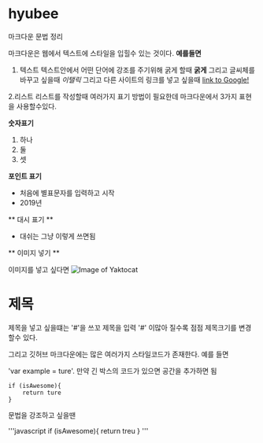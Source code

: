 # hyubee

마크다운 문법 정리 

마크다운은 웹에서 텍스트에 스타일을 입힐수 있는 것이다. 
**예를들면**

1. 텍스트 
텍스트안에서 어떤 단어에 강조를 주기위해 굵게 할때 **굵게** 그리고 글씨체를 바꾸고 싶을때 *이탤릭*
그리고 다른 사이트의 링크를 넣고 싶을때 [link to Google!](http://google.com)

2.리스트
리스트를 작성할때 여러가지 표기 방법이 필요한데 마크다운에서 3가지 표현을 사용할수있다.

**숫자표기** 

1. 하나
2. 둘
3. 셋

**포인트 표기**

* 처음에 별표문자를 입력하고 시작 
* 2019년 

** 대시 표기 **

- 대쉬는 그냥 이렇게 쓰면됨

** 이미지 넣기 **

이미지를 넣고 싶다면 
![Image of Yaktocat](https://octodex.github.com/image/yaktocat.png)

# 제목 

제목을 넣고 싶을떄는 '#'을 쓰꼬 제목을 입력 
'#' 이많아 질수록 점점 제목크기를 변경할수 있다. 

그리고 깃허브 마크다운에는 많은 여러가지 스타일코드가 존재한다. 
예를 들면 

'var example = ture'. 만약 긴 박스의 코드가 있으면 공간을 추가하면 됨

    if (isAwesome){
        return ture
    }
    
    
문법을 강조하고 싶을땐 

'''javascript
if (isAwesome){
  return treu
  }
  '''





